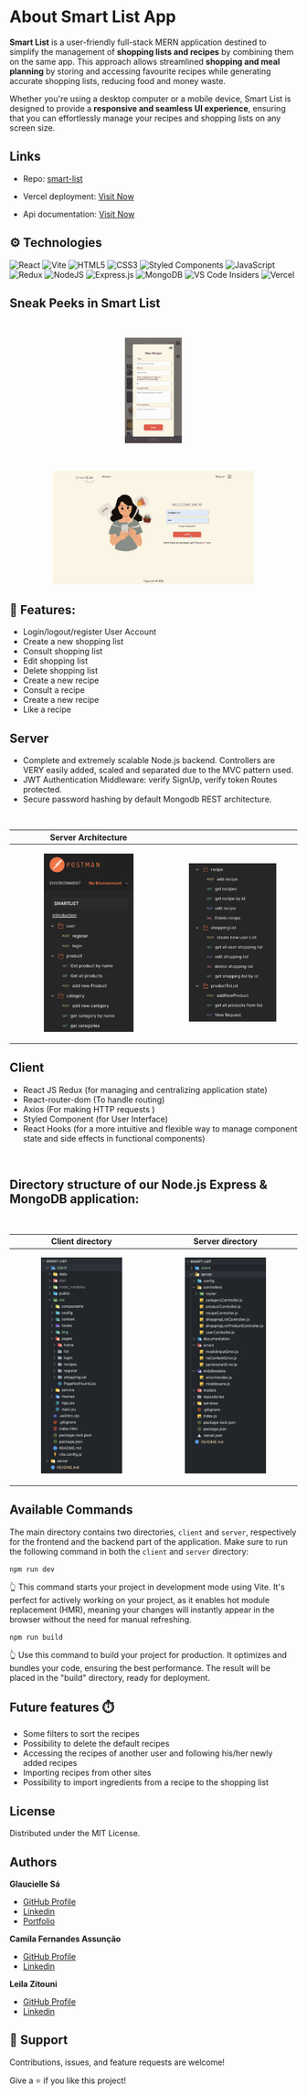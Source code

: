 # About Smart List App

**Smart List** is a user-friendly full-stack MERN application destined to simplify the management of **shopping lists and recipes** by combining them on the same app. This approach allows streamlined **shopping and meal planning** by storing and accessing favourite recipes while generating accurate shopping lists, reducing food and money waste.

Whether you're using a desktop computer or a mobile device, Smart List is designed to provide a **responsive and seamless UI experience**, ensuring that you can effortlessly manage your recipes and shopping lists on any screen size.

## Links

- Repo: [smart-list](https://github.com/glauciellesa/smart-list)

- Vercel deployment: [Visit Now](https://smart-list-client.vercel.app/)

- Api documentation: [Visit Now](https://documenter.getpostman.com/view/26738001/2s9Y5ZuMEH)

## ⚙️ Technologies

![React](https://img.shields.io/badge/react-%2320232a.svg?style=for-the-badge&logo=react&logoColor=%2361DAFB) ![Vite](https://img.shields.io/badge/vite-%23646CFF.svg?style=for-the-badge&logo=vite&logoColor=white) ![HTML5](https://img.shields.io/badge/html5-%23E34F26.svg?style=for-the-badge&logo=html5&logoColor=white) ![CSS3](https://img.shields.io/badge/css3-%231572B6.svg?style=for-the-badge&logo=css3&logoColor=white) ![Styled Components](https://img.shields.io/badge/styled--components-DB7093?style=for-the-badge&logo=styled-components&logoColor=white) ![JavaScript](https://img.shields.io/badge/javascript-%23323330.svg?style=for-the-badge&logo=javascript&logoColor=%23F7DF1E)![Redux](https://img.shields.io/badge/redux-%23593d88.svg?style=for-the-badge&logo=redux&logoColor=white) ![NodeJS](https://img.shields.io/badge/node.js-6DA55F?style=for-the-badge&logo=node.js&logoColor=white) ![Express.js](https://img.shields.io/badge/express.js-%23404d59.svg?style=for-the-badge&logo=express&logoColor=%2361DAFB) ![MongoDB](https://img.shields.io/badge/MongoDB-%234ea94b.svg?style=for-the-badge&logo=mongodb&logoColor=white) ![VS Code Insiders](https://img.shields.io/badge/VS%20Code%20Insiders-35b393.svg?style=for-the-badge&logo=visual-studio-code&logoColor=white) ![Vercel](https://img.shields.io/badge/vercel-%23000000.svg?style=for-the-badge&logo=vercel&logoColor=white)

## Sneak Peeks in Smart List

<br>

<p align="center">
<img src="./client/src/img/smart_list_mobile.gif" width="20%" alt="Project's architecture">
</p>

<br>

<p align="center">
<img src="./client/src/img/smart-list-desktop.gif" width="70%" alt="Project's architecture">
</p>

## 🚀 Features:

- Login/logout/register User Account
- Create a new shopping list
- Consult shopping list
- Edit shopping list
- Delete shopping list
- Create a new recipe
- Consult a recipe
- Create a new recipe
- Like a recipe

## Server

- Complete and extremely scalable Node.js backend. Controllers are VERY easily added, scaled and separated due to the MVC pattern used.
- JWT Authentication Middleware: verify SignUp, verify token Routes protected.
- Secure password hashing by default Mongodb REST architecture.

<br>

<div align="center">

| Server Architecture |  |
| --- | --- |
| <p align="center"> <img src="./client/src/img/routes_preview_1.png" width="60%" alt="Server's architecture"> </p> | <p align="center"> <img src="./client/src/img/routes_preview_2.png" width="72%" alt="Server's architecture"> </p> |

</div>

## Client

- React JS Redux (for managing and centralizing application state)
- React-router-dom (To handle routing)
- Axios (For making HTTP requests )
- Styled Component (for User Interface)
- React Hooks (for a more intuitive and flexible way to manage component state and side effects in functional components)

<br>

## Directory structure of our Node.js Express & MongoDB application:

<br>

<div align="center">

| Client directory | Server directory |
| --- | --- |
| <p align="center"> <img src="./client/src/img/frontend_directory_preview.png" width="60%" alt="Client directory's structure"> </p> | <p align="center"> <img src="./client/src/img/backend_directory_preview.png" width="60%" alt="Server directory's structure"> </p> |

</div>

## Available Commands

The main directory contains two directories, `client` and `server`, respectively for the frontend and the backend part of the application. Make sure to run the following command in both the `client` and `server` directory:

```
npm run dev
```

👆 This command starts your project in development mode using Vite. It's perfect for actively working on your project, as it enables hot module replacement (HMR), meaning your changes will instantly appear in the browser without the need for manual refreshing.

```
npm run build
```

👆 Use this command to build your project for production. It optimizes and bundles your code, ensuring the best performance. The result will be placed in the "build" directory, ready for deployment.

## Future features ⏱️

- Some filters to sort the recipes
- Possibility to delete the default recipes
- Accessing the recipes of another user and following his/her newly added recipes
- Importing recipes from other sites
- Possibility to import ingredients from a recipe to the shopping list

## License

Distributed under the MIT License.

## Authors

**Glaucielle Sá**

- [GitHub Profile](https://github.com/glauciellesa 'Glaucielle Sá')
- [Linkedin](https://www.linkedin.com/in/glauciellec/)
- [Portfolio](https://glauciellesa.github.io/ 'Have a look!')

**Camila Fernandes Assunção**

- [GitHub Profile](https://github.com/CamilaFAssuncao 'Camila Fernandes Assunção')
- [Linkedin](https://www.linkedin.com/in/camilafassuncao/)

**Leila Zitouni**

- [GitHub Profile](https://github.com/leilaZ1111 'Leila Zitouni')
- [Linkedin](www.linkedin.com/in/leila-zitouni)

## 🤝 Support

Contributions, issues, and feature requests are welcome!

Give a ⭐️ if you like this project!
